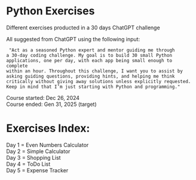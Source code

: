 # Python Exercises
Different exercises producted in a 30 days ChatGPT challenge

All suggested from ChatGPT using the following input: 

<code> "Act as a seasoned Python expert and mentor guiding me through a 30-day coding challenge. My goal is to build 30 small Python applications, one per day, with each app being small enough to complete within an hour. Throughout this challenge, I want you to assist by asking guiding questions, providing hints, and helping me think critically without giving away solutions unless explicitly requested. Keep in mind that I’m just starting with Python and programming." </code>

<p>Course started: Dec 26, 2024 <br>
Course ended: Gen 31, 2025 (target) </p>

<h1>Exercises Index:</h1>
<p>
Day 1 = Even Numbers Calculator <br>
Day 2 = Simple Calculator <br>
Day 3 = Shopping List <br>
Day 4 = ToDo List <br>
Day 5 = Expense Tracker <br>
</p>
